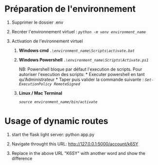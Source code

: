 # Préparation de l'environnement

1. Supprimer le dossier .env

2. Recréer l'environnement virtuel : 
    *`python -m venv environment_name`*

3. Activation de l'evironnement virtuel
 
    1. **Windows cmd**
        *`.\environment_name\Scripts\activate.bat`*

    2. **Windows Powershell**
        *`.\environment_name\Scripts\Activate.ps1`*

        NB: Powershell bloque par défaut l'execution de scripts. Pour autoriser l'execution des scripts:
            * Executer powershell en tant qu'Administrateur 
            * Taper puis valider la commande suivante : *`Set-ExecutionPolicy RemoteSigned`*
    3. **Linux / Mac Terminal**

        *`source environment_name/bin/activate`*

# Usage of dynamic routes

1. start the flask light server: python app.py

2. Navigate throught this URL: http://127.0.0.1:5000/account/k6SY

3. Replace in the above URL "K6SY" with another word and show the difference